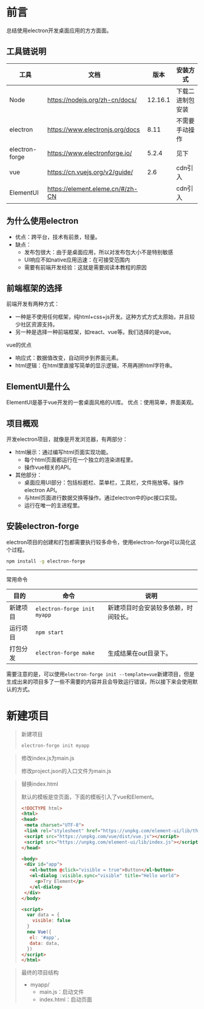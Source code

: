 # 前言

总结使用electron开发桌面应用的方方面面。

## 工具链说明

| 工具           | 文档                             | 版本    | 安装方式         |
| -------------- | -------------------------------- | ------- | ---------------- |
| Node           | https://nodejs.org/zh-cn/docs/   | 12.16.1 | 下载二进制包安装 |
| electron       | https://www.electronjs.org/docs  | 8.11    | 不需要手动操作   |
| electron-forge | https://www.electronforge.io/    | 5.2.4   | 见下             |
| vue            | https://cn.vuejs.org/v2/guide/   | 2.6     | cdn引入          |
| ElementUI      | https://element.eleme.cn/#/zh-CN |         | cdn引入          |

## 为什么使用electron
* 优点：跨平台，技术有前景，轻量。
* 缺点：
  * 发布包很大：由于是桌面应用，所以对发布包大小不是特别敏感
  * UI响应不如native应用迅速：在可接受范围内
  * 需要有前端开发经验：这就是需要阅读本教程的原因

## 前端框架的选择
前端开发有两种方式：

* 一种是不使用任何框架，纯html+css+js开发。这种方式方式太原始，并且较少社区资源支持。
* 另一种是选择一种前端框架，如react、vue等。我们选择的是vue。

vue的优点
* 响应式：数据值改变，自动同步到界面元素。
* html逻辑：在html里直接写简单的显示逻辑，不用再拼html字符串。

## ElementUI是什么
ElementUI是基于vue开发的一套桌面风格的UI库。
优点：使用简单，界面美观。

## 项目概观

开发electron项目，就像是开发浏览器，有两部分：

* html展示：通过编写html页面实现功能。
  * 每个html页面都运行在一个独立的渲染进程里。
  * 操作vue相关的API。
* 其他部分：
  * 桌面应用UI部分：包括标题栏、菜单栏，工具栏，文件拖放等。操作electron API。
  * 与html页面进行数据交换等操作。通过electron中的ipc接口实现。
  * 运行在唯一的主进程里。

## 安装electron-forge

electron项目的创建和打包都需要执行较多命令，使用electron-forge可以简化这个过程。

```bash
npm install -g electron-forge
```

---

常用命令

| 目的     | 命令                        | 说明                                 |
| -------- | --------------------------- | ------------------------------------ |
| 新建项目 | `electron-forge init myapp` | 新建项目时会安装较多依赖，时间较长。 |
| 运行项目 | `npm start`                 |                                      |
| 打包分发 | `electron-forge make`       | 生成结果在out目录下。                |

需要注意的是，可以使用`electron-forge init --template=vue`新建项目，但是生成出来的项目多了一些不需要的内容并且会导致运行错误，所以接下来会使用默认的方式。

# 新建项目

> 新建项目
>
> ```bash
> electron-forge init myapp
> ```

> 修改index.js为main.js
>
> 修改project.json的入口文件为main.js

> 替换index.html
>
> 默认的模板是空页面，下面的模板引入了vue和Element。
>
> ```html
> <!DOCTYPE html>
> <html>
> <head>
>  <meta charset="UTF-8">
>  <link rel="stylesheet" href="https://unpkg.com/element-ui/lib/theme-chalk/index.css">
>  <script src="https://unpkg.com/vue/dist/vue.js"></script>
>  <script src="https://unpkg.com/element-ui/lib/index.js"></script>
> </head>
> 
> <body>
>  <div id="app">
>    <el-button @click="visible = true">Button</el-button>
>    <el-dialog :visible.sync="visible" title="Hello world">
>      <p>Try Element</p>
>    </el-dialog>
>  </div>
> </body>
> 
> <script>
>   var data = {
>     visible: false
>   }
>   new Vue({
>    el: '#app',
>    data: data,
>   })
> </script>
> </html>
> ```

> 最终的项目结构
>
> * myapp/
>   * main.js：启动文件
>   * index.html：启动页面